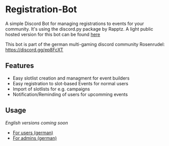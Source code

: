 # Registration-Bot
A simple Discord Bot for managing registrations to events for your community. It's using the discord.py package by Rapptz.
A light public hosted version for this bot can be found [here](https://github.com/GermanHydrogen/Light-Registration-Bot)

This bot is part of the german multi-gaming discord community Rosenrudel: https://discord.gg/ep8FcXT
## Features
- Easy slotlist creation and managment for event builders
- Easy registration to slot-based Events for normal users
- Import of slotlists for e.g. campaigns
- Notification/Reminding of users for upcomming events

## Usage
*English versions coming soon*

- [For users (german)](https://github.com/GermanHydrogen/Registration-Bot/wiki/User-Guide-DE)
- [For admins (german)](https://github.com/GermanHydrogen/Registration-Bot/wiki/Admin-Usage-DE)
